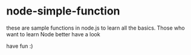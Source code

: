 # node-simple-function

these are sample functions in node.js to learn all the basics. Those who want to learn Node better have a look

have fun :)

